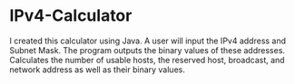 # IPv4-Calculator
I created this calculator using Java. A user will input the IPv4 address and Subnet Mask. The program outputs the binary values of these addresses. Calculates the number of usable hosts, the reserved host, broadcast, and network address as well as their binary values.
